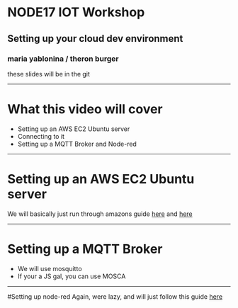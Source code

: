 # NODE17 IOT Workshop
## Setting up your cloud dev environment




### maria yablonina / theron burger

these slides will be in the git

---
# What this video will cover

* Setting up an AWS EC2 Ubuntu server
* Connecting to it
* Setting up a MQTT Broker and Node-red


---
# Setting up an AWS EC2 Ubuntu server

We will basically just run through amazons guide
[here](http://docs.aws.amazon.com/AWSEC2/latest/UserGuide/get-set-up-for-amazon-ec2.html) and [here](http://docs.aws.amazon.com/AWSEC2/latest/UserGuide/AccessingInstancesLinux.html)

---

# Setting up a MQTT Broker

* We will use mosquitto
* If your a JS gal, you can use MOSCA

---

#Setting up node-red
Again, were lazy, and will just follow this guide [here](https://nodered.org/docs/platforms/aws)
